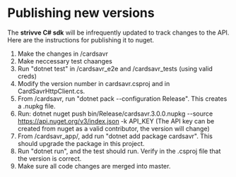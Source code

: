 # Publishing new versions

The **strivve C# sdk** will be infrequently updated to track changes to the API.  Here are the instructions for publishing it to nuget.

1. Make the changes in /cardsavr
1. Make neccessary test chaanges
1. Run "dotnet test" in /cardsavr_e2e and /cardsavr_tests (using valid creds)
1. Modify the version number in cardsavr.csproj and in CardSavrHttpClient.cs.
1. From /cardsavr, run "dotnet pack --configuration Release".  This creates a .nupkg file.
1. Run: dotnet nuget push bin/Release/cardsavr.3.0.0.nupkg --source https://api.nuget.org/v3/index.json -k API_KEY  (The API key can be created from nuget as a valid contributor, the version will change)
1. From /cardsavr_app/, add run "dotnet add package cardsavr".  This should upgrade the package in this project.
1. Run "dotnet run", and the test should run.  Verify in the .csproj file that the version is correct. 
1. Make sure all code changes are merged into master.

